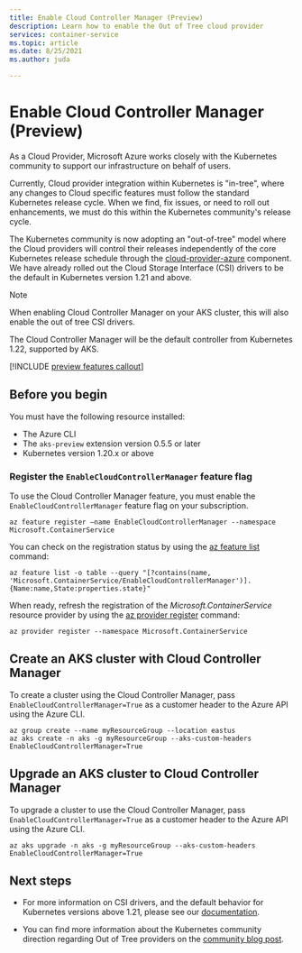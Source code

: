 ```yaml
---
title: Enable Cloud Controller Manager (Preview)
description: Learn how to enable the Out of Tree cloud provider
services: container-service
ms.topic: article
ms.date: 8/25/2021
ms.author: juda

---
```


# Enable Cloud Controller Manager (Preview)

As a Cloud Provider, Microsoft Azure works closely with the Kubernetes community to support our infrastructure on behalf of users.

Currently, Cloud provider integration within Kubernetes is "in-tree", where any changes to Cloud specific features must follow the standard Kubernetes release cycle.  When we find, fix issues, or need to roll out enhancements, we must do this within the Kubernetes community's release cycle.

The Kubernetes community is now adopting an "out-of-tree" model where the Cloud providers will control their releases independently of the core Kubernetes release schedule through the [cloud-provider-azure][cloud-provider-azure] component.  We have already rolled out the Cloud Storage Interface (CSI) drivers to be the default in Kubernetes version 1.21 and above.

> [!Note]
> When enabling Cloud Controller Manager on your AKS cluster, this will also enable the out of tree CSI drivers.

The Cloud Controller Manager will be the default controller from Kubernetes 1.22, supported by AKS.


[!INCLUDE [preview features callout](./includes/preview/preview-callout.md)]

## Before you begin

You must have the following resource installed:

* The Azure CLI
* The `aks-preview` extension version 0.5.5 or later
* Kubernetes version 1.20.x or above


### Register the `EnableCloudControllerManager` feature flag

To use the Cloud Controller Manager feature, you must enable the `EnableCloudControllerManager` feature flag on your subscription. 

```azurecli
az feature register –name EnableCloudControllerManager --namespace Microsoft.ContainerService
```
You can check on the registration status by using the [az feature list][az-feature-list] command:

```azurecli-interactive
az feature list -o table --query "[?contains(name, 'Microsoft.ContainerService/EnableCloudControllerManager')].{Name:name,State:properties.state}"
```

When ready, refresh the registration of the *Microsoft.ContainerService* resource provider by using the [az provider register][az-provider-register] command:

```azurecli-interactive
az provider register --namespace Microsoft.ContainerService
```

## Create an AKS cluster with Cloud Controller Manager

To create a cluster using the Cloud Controller Manager, pass `EnableCloudControllerManager=True` as a customer header to the Azure API using the Azure CLI.

```azurecli-interactive
az group create --name myResourceGroup --location eastus
az aks create -n aks -g myResourceGroup --aks-custom-headers EnableCloudControllerManager=True
```

## Upgrade an AKS cluster to Cloud Controller Manager

To upgrade a cluster to use the Cloud Controller Manager, pass `EnableCloudControllerManager=True` as a customer header to the Azure API using the Azure CLI.

```azurecli-interactive
az aks upgrade -n aks -g myResourceGroup --aks-custom-headers EnableCloudControllerManager=True
```

## Next steps

- For more information on CSI drivers, and the default behavior for Kubernetes versions above 1.21, please see our [documentation][csi-docs].

- You can find more information about the Kubernetes community direction regarding Out of Tree providers on the [community blog post][community-blog].


<!-- LINKS - internal -->
[az-provider-register]: /cli/azure/provider#az_provider_register
[az-feature-register]: /cli/azure/feature#az_feature_register
[az-feature-list]: /cli/azure/feature#az_feature_list
[csi-docs]: csi-storage-drivers.md

<!-- LINKS - External -->
[community-blog]: https://kubernetes.io/blog/2019/04/17/the-future-of-cloud-providers-in-kubernetes
[cloud-provider-azure]: https://github.com/kubernetes-sigs/cloud-provider-azure
